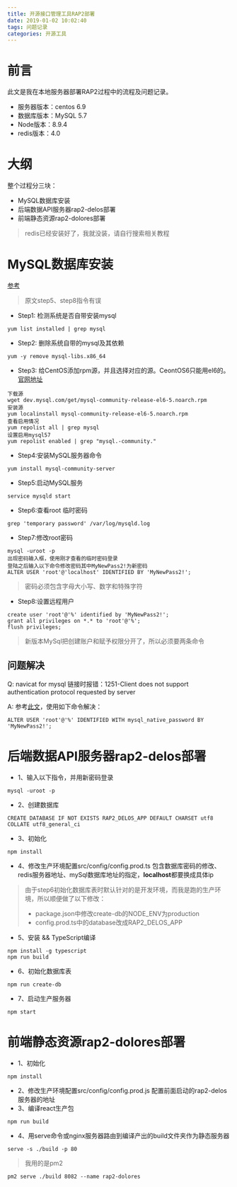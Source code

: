 ```yaml
---
title: 开源接口管理工具RAP2部署
date: 2019-01-02 10:02:40
tags: 问题记录
categories: 开源工具
---
```

# 前言
此文是我在本地服务器部署RAP2过程中的流程及问题记录。
* 服务器版本：centos 6.9
* 数据库版本：MySQL 5.7
* Node版本：8.9.4
* redis版本：4.0

# 大纲
整个过程分三块：
* MySQL数据库安装
* 后端数据API服务器rap2-delos部署
* 前端静态资源rap2-dolores部署
> redis已经安装好了，我就没装，请自行搜索相关教程

# MySQL数据库安装
[参考](http://blog.51cto.com/phpervip/2063092)
> 原文step5、step8指令有误

* Step1: 检测系统是否自带安装mysql
```
yum list installed | grep mysql
```
* Step2: 删除系统自带的mysql及其依赖
```
yum -y remove mysql-libs.x86_64
```
* Step3: 给CentOS添加rpm源，并且选择对应的源。CeontOS6只能用el6的。
[官网地址](http://dev.mysql.com/downloads/repo/yum/)
```
下载源
wget dev.mysql.com/get/mysql-community-release-el6-5.noarch.rpm
安装源
yum localinstall mysql-community-release-el6-5.noarch.rpm
查看启用情况
yum repolist all | grep mysql
设置启用mysql57
yum repolist enabled | grep "mysql.-community."
```
* Step4:安装MySQL服务器命令
```
yum install mysql-community-server
```
* Step5:启动MySQL服务
```
service mysqld start 
```
* Step6:查看root 临时密码
```
grep 'temporary password' /var/log/mysqld.log
```
* Step7:修改root密码
```
mysql -uroot -p
出现密码输入框，使用刚才查看的临时密码登录
登陆之后输入以下命令修改密码其中MyNewPass2!为新密码
ALTER USER 'root'@'localhost' IDENTIFIED BY 'MyNewPass2!';
```
> 密码必须包含字母大小写、数字和特殊字符

* Step8:设置远程用户
```
create user 'root'@'%' identified by 'MyNewPass2!';
grant all privileges on *.* to 'root'@'%';
flush privileges;
```
> 新版本MySql把创建账户和赋予权限分开了，所以必须要两条命令

## 问题解决
Q: navicat for mysql 链接时报错：1251-Client does not support authentication protocol requested by server

A: 参考[此文](https://my.oschina.net/u/3295928/blog/1811804)，使用如下命令解决：
```
ALTER USER 'root'@'%' IDENTIFIED WITH mysql_native_password BY 'MyNewPass2!';
```

# 后端数据API服务器rap2-delos部署
* 1、输入以下指令，并用新密码登录
```
mysql -uroot -p
```
* 2、创建数据库
```
CREATE DATABASE IF NOT EXISTS RAP2_DELOS_APP DEFAULT CHARSET utf8 COLLATE utf8_general_ci
```
* 3、初始化
```
npm install
```
* 4、修改生产环境配置src/config/config.prod.ts
包含数据库密码的修改、redis服务器地址、mySql数据库地址的指定，**localhost**都要换成具体ip
> 由于step6初始化数据库表时默认针对的是开发环境，而我是跑的生产环境，所以顺便做了以下修改：
> * package.json中修改create-db的NODE_ENV为production
> * config.prod.ts中的database改成RAP2_DELOS_APP

* 5、安装 && TypeScript编译
```
npm install -g typescript
npm run build
```
* 6、初始化数据库表
```
npm run create-db
```
* 7、启动生产服务器
```
npm start
```

# 前端静态资源rap2-dolores部署
* 1、初始化
```
npm install
```
* 2、修改生产环境配置src/config/config.prod.js
配置前面启动的rap2-delos服务器的地址
* 3、编译react生产包
```
npm run build
```
* 4、用serve命令或nginx服务器路由到编译产出的build文件夹作为静态服务器
```
serve -s ./build -p 80
```
> 我用的是pm2
```
pm2 serve ./build 8082 --name rap2-dolores
```
